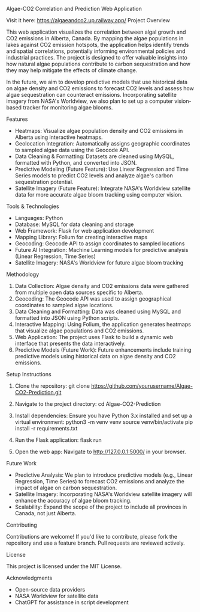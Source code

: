 Algae-CO2 Correlation and Prediction Web Application

Visit it here: https://algaeandco2.up.railway.app/
Project Overview

This web application visualizes the correlation between algal growth and CO2 emissions in Alberta, Canada. By mapping the algae populations in lakes against CO2 emission hotspots, the application helps identify trends and spatial correlations, potentially informing environmental policies and industrial practices. The project is designed to offer valuable insights into how natural algae populations contribute to carbon sequestration and how they may help mitigate the effects of climate change.

In the future, we aim to develop predictive models that use historical data on algae density and CO2 emissions to forecast CO2 levels and assess how algae sequestration can counteract emissions. Incorporating satellite imagery from NASA's Worldview, we also plan to set up a computer vision-based tracker for monitoring algae blooms.

Features

- Heatmaps: Visualize algae population density and CO2 emissions in Alberta using interactive heatmaps.
- Geolocation Integration: Automatically assigns geographic coordinates to sampled algae data using the Geocode API.
- Data Cleaning & Formatting: Datasets are cleaned using MySQL, formatted with Python, and converted into JSON.
- Predictive Modeling (Future Feature): Use Linear Regression and Time Series models to predict CO2 levels and analyze algae's carbon sequestration potential.
- Satellite Imagery (Future Feature): Integrate NASA's Worldview satellite data for more accurate algae bloom tracking using computer vision.

Tools & Technologies

- Languages: Python
- Database: MySQL for data cleaning and storage
- Web Framework: Flask for web application development
- Mapping Library: Folium for creating interactive maps
- Geocoding: Geocode API to assign coordinates to sampled locations
- Future AI Integration: Machine Learning models for predictive analysis (Linear Regression, Time Series)
- Satellite Imagery: NASA's Worldview for future algae bloom tracking

Methodology

1. Data Collection: Algae density and CO2 emissions data were gathered from multiple open data sources specific to Alberta.
2. Geocoding: The Geocode API was used to assign geographical coordinates to sampled algae locations.
3. Data Cleaning and Formatting: Data was cleaned using MySQL and formatted into JSON using Python scripts.
4. Interactive Mapping: Using Folium, the application generates heatmaps that visualize algae populations and CO2 emissions.
5. Web Application: The project uses Flask to build a dynamic web interface that presents the data interactively.
6. Predictive Models (Future Work): Future enhancements include training predictive models using historical data on algae density and CO2 emissions.

Setup Instructions

1. Clone the repository:
   git clone https://github.com/yourusername/Algae-CO2-Prediction.git

2. Navigate to the project directory:
   cd Algae-CO2-Prediction

3. Install dependencies:
   Ensure you have Python 3.x installed and set up a virtual environment:
   python3 -m venv venv
   source venv/bin/activate
   pip install -r requirements.txt

4. Run the Flask application:
   flask run

5. Open the web app:
   Navigate to http://127.0.0.1:5000/ in your browser.

Future Work

- Predictive Analysis: We plan to introduce predictive models (e.g., Linear Regression, Time Series) to forecast CO2 emissions and analyze the impact of algae on carbon sequestration.
- Satellite Imagery: Incorporating NASA's Worldview satellite imagery will enhance the accuracy of algae bloom tracking.
- Scalability: Expand the scope of the project to include all provinces in Canada, not just Alberta.

Contributing

Contributions are welcome! If you'd like to contribute, please fork the repository and use a feature branch. Pull requests are reviewed actively.

License

This project is licensed under the MIT License.

Acknowledgments

- Open-source data providers
- NASA Worldview for satellite data
- ChatGPT for assistance in script development

